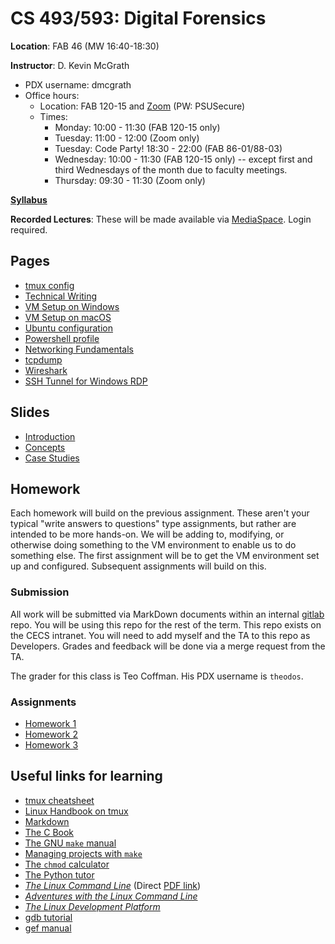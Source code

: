 # CS 493/593: Digital Forensics

**Location**: FAB 46 (MW 16:40-18:30)

**Instructor**: D. Kevin McGrath

* PDX username: dmcgrath
* Office hours:
    * Location: FAB 120-15 and [Zoom](https://pdx.zoom.us/j/84716901228) (PW: PSUSecure)
    * Times:
        * Monday: 10:00 - 11:30 (FAB 120-15 only)
        * Tuesday: 11:00 - 12:00 (Zoom only)
        * Tuesday: Code Party! 18:30 - 22:00 (FAB 86-01/88-03)
        * Wednesday: 10:00 - 11:30 (FAB 120-15 only) -- except first and third Wednesdays of the month due to faculty meetings.
        * Thursday: 09:30 - 11:30 (Zoom only)

**[Syllabus](syllabus.md)**

<!-- incorrect link, could not find correct one via mediaspace search -->
**Recorded Lectures**: These will be made available via [MediaSpace](https://media.pdx.edu/channel/chanellid/331806232). Login required. 

<!-- **Zulip Org**: [Zulip](https://netsec.zulip.cs.pdx.edu/) -->

## Pages

* [tmux config](../.tmux.conf.md)
* [Technical Writing](../technical_writing.md)
* [VM Setup on Windows](../netsec/hyper-v.md)
* [VM Setup on macOS](../netsec/vms_on_macos.md)
* [Ubuntu configuration](../netsec/linux_setup.md)
* [Powershell profile](../powershell_profile.md)
* [Networking Fundamentals](../networking.md)
* [tcpdump](../tcpdump.md)
* [Wireshark](../wireshark.md)
* [SSH Tunnel for Windows RDP](../SSH_Tunnel_XRDP.md)

## Slides

* [Introduction](Lecture1.pdf)
* [Concepts](lecture2.pdf)
* [Case Studies](lecture2a.pdf)

## Homework

Each homework will build on the previous assignment. These aren't your typical "write answers to questions" type assignments, but rather are intended to be more hands-on. We will be adding to, modifying, or otherwise doing something to the VM environment to enable us to do something else. The first assignment will be to get the VM environment set up and configured. Subsequent assignments will build on this.


### Submission

All work will be submitted via MarkDown documents within an internal [gitlab](https://gitlab.cecs.pdx.edu) repo. You will be using this repo for the rest of the term. This repo exists on the CECS intranet. You will need to add myself and the TA to this repo as Developers. Grades and feedback will be done via a merge request from the TA.

The grader for this class is Teo Coffman. His PDX username is `theodos`.

### Assignments

* [Homework 1](hw1.md)
* [Homework 2](hw2.md)
* [Homework 3](hw3.md)

<!-- * [Homework 1](hw1.md)
* [Homework 3](hw3.md)
* [Homework 4](hw4.md)
* [Final Project](final.md) -->

<!-- Unfinished:

- [Automation](../automation.md)
- [Azure](../azure.md)
- [CI/CD and other Topics](../ci_cd.md)
- [Containers](../containers.md)
- [Infrastructure as Code](../sdi.md)
- [Other Secure Programming languages](../secure_other.md)
- [PowerShell](../powershell.md)
- [Secure C Programming](../secure_c.md)
- [Virtualization](../virtualization.md)
- [Windows Administration](../windows_admin.md)
- [Windows File Sharing from Linux](../samba.md) -->

## Useful links for learning

* [tmux cheatsheet](https://tmuxcheatsheet.com/)
* [Linux Handbook on tmux](https://linuxhandbook.com/tmux/)
* [Markdown](https://guides.github.com/features/mastering-markdown/)
* [The C Book](https://publications.gbdirect.co.uk/c_book/)
* [The GNU `make` manual](https://www.gnu.org/software/make/manual/make.pdf)
* [Managing projects with `make`](https://github.com/Vauteck/docs_utils/blob/master/autotools/Oreilly%20-%20Managing%20Projects%20With%20Gnu%20Make%203Rd%20Edition.pdf)
* [The `chmod` calculator](https://chmod-calculator.com/)
* [The Python tutor](https://pythontutor.com/)
* [_The Linux Command Line_](http://linuxcommand.org/tlcl.php) (Direct [PDF link](https://sourceforge.net/projects/linuxcommand/files/TLCL/19.01/TLCL-19.01.pdf/download))
* [_Adventures with the Linux Command Line_](https://sourceforge.net/projects/linuxcommand/files/AWTLCL/21.10/AWTLCL-21.10.pdf/download)
* [_The Linux Development Platform_](https://archive.org/details/ost-computer-science-0130091154/mode/1up)
* [gdb tutorial](http://www.cs.cmu.edu/~gilpin/tutorial/)
* [gef manual](https://hugsy.github.io/gef/)
